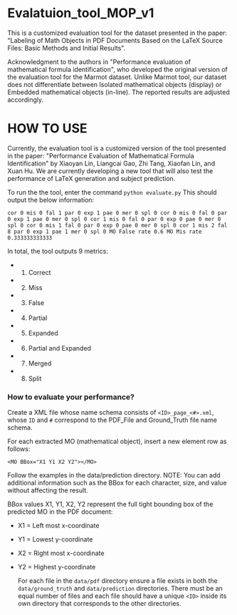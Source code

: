 # Evalatuion_tool_MOP_v1

This is a customized evaluation tool for the dataset presented in the paper: "Labeling of Math Objects in PDF Documents Based on the LaTeX Source Files: Basic Methods and Initial Results".

Acknowledgment to the authors in "Performance evaluation of mathematical formula identification", who developed the original version of the evaluation tool for the Marmot dataset. Unlike Marmot tool, our dataset does not differentiate between Isolated mathematical objects (display) or Embedded mathematical objects (in-line). The reported results are adjusted accordingly.


# HOW TO USE
Currently, the evaluation tool is a customized version of the tool presented in the paper: "Performance Evaluation of Mathematical Formula Identification" by Xiaoyan Lin, Liangcai Gao, Zhi Tang, Xiaofan Lin, and Xuan Hu. We are currently developing a new tool that will also test the performance of LaTeX generation and subject prediction.
  

To run the the tool, enter the command `python evaluate.py` This should output the below information:

`cor 0
mis 0
fal 1
par 0
exp 1
pae 0
mer 0
spl 0
cor 0
mis 0
fal 0
par 0
exp 1
pae 0
mer 0
spl 0
cor 1
mis 0
fal 0
par 0
exp 0
pae 0
mer 0
spl 0
cor 0
mis 1
fal 0
par 0
exp 0
pae 0
mer 0
spl 0
cor 1
mis 2
fal 8
par 0
exp 1
pae 1
mer 0
spl 0
MO False rate 0.6
MO Mis rate 0.333333333333
`
  

In total, the tool outputs 9 metrics:

- 1) Correct
- 2) Miss
- 3) False
- 4) Partial
- 5) Expanded
- 6) Partial and Expanded
- 7) Merged
- 8) Split

### How to evaluate your performance?
 Create a XML file whose name schema consists of `<ID>_page_<#>.xml`, whose `ID` and `#` correspond to the PDF_File and Ground_Truth file name schema.
  
For each extracted MO (mathematical object), insert a new element row as follows:

`<MO BBox="X1 Y1 X2 Y2"></MO>`
  
Follow the examples in the data/prediction directory. NOTE: You can add additional information such as the BBox for each character, size, and value without affecting the result.
  
BBox values X1, Y1, X2, Y2 represent the full tight bounding box of the predicted MO in the PDF document:
  

- X1 = Left most x-coordinate
- Y1 = Lowest y-coordinate
- X2 = Right most x-coordinate
- Y2 = Highest y-coordinate

  For each file in the `data/pdf` directory ensure a file exists in both the `data/ground_truth` and `data/prediction` directories. There must be an equal number of files and each file should have a unique `<ID>` inside its own directory that corresponds to the other directories.

